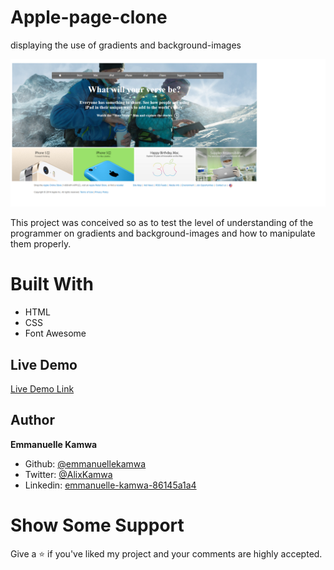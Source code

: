 # Apple-page-clone

displaying the use of gradients and background-images

![screenshot](./images/apple-screenshot.png)

This project was conceived so as to test the level of understanding of the programmer on gradients and background-images and how to manipulate them properly.

# Built With

-   HTML
-   CSS
-   Font Awesome

## Live Demo

[Live Demo Link](https://github.com/emmanuellekamwa/Apple-pee/feature-pageage-clone/tr)

## Author

**Emmanuelle Kamwa**

-   Github: [@emmanuellekamwa](https://github.com/emmanuellekamwa)
-   Twitter: [@AlixKamwa](https://twitter.com/AlixKamwa)
-   Linkedin: [emmanuelle-kamwa-86145a1a4](https://www.linkedin.com/in/emmanuelle-kamwa-86145a1a4/)

# Show Some Support

Give a ⭐ if you've liked my project and your comments are highly accepted.
